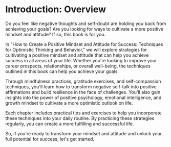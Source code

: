 Introduction: Overview
======================

Do you feel like negative thoughts and self-doubt are holding you back from achieving your goals? Are you looking for ways to cultivate a more positive mindset and attitude? If so, this book is for you.

In "How to Create a Positive Mindset and Attitude for Success: Techniques for Optimistic Thinking and Behavior," we will explore strategies for cultivating a positive mindset and attitude that can help you achieve success in all areas of your life. Whether you're looking to improve your career prospects, relationships, or overall well-being, the techniques outlined in this book can help you achieve your goals.

Through mindfulness practices, gratitude exercises, and self-compassion techniques, you'll learn how to transform negative self-talk into positive affirmations and build resilience in the face of challenges. You'll also gain insights into the power of positive psychology, emotional intelligence, and growth mindset to cultivate a more optimistic outlook on life.

Each chapter includes practical tips and exercises to help you incorporate these techniques into your daily routine. By practicing these strategies regularly, you can create a more fulfilling and successful life.

So, if you're ready to transform your mindset and attitude and unlock your full potential for success, let's get started.
